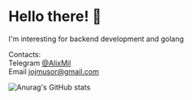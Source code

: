 # Hello there! 👋

I'm interesting for backend development and golang

Contacts:  
Telegram <a href="https://t.me/Alixmil">@AlixMil</a>  
Email <a href="mailto:jojmusor@gmail.com">jojmusor@gmail.com</a>

![Anurag's GitHub stats](https://github-readme-stats.vercel.app/api?username=AlixMil&show_icons=true&theme=dark)
